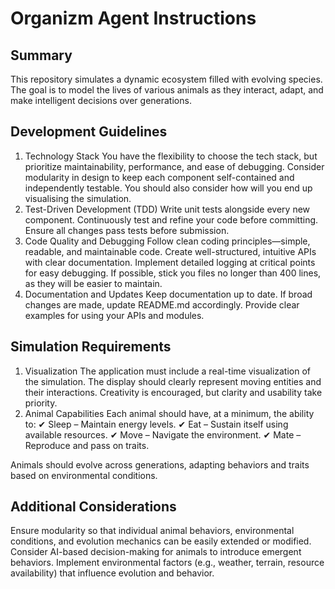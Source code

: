 # Organizm Agent Instructions
## Summary
This repository simulates a dynamic ecosystem filled with evolving species. The goal is to model the lives of various animals as they interact, adapt, and make intelligent decisions over generations.

## Development Guidelines
1. Technology Stack
You have the flexibility to choose the tech stack, but prioritize maintainability, performance, and ease of debugging.
Consider modularity in design to keep each component self-contained and independently testable. 
You should also consider how will you end up visualising the simulation.
2. Test-Driven Development (TDD)
Write unit tests alongside every new component.
Continuously test and refine your code before committing.
Ensure all changes pass tests before submission.
3. Code Quality and Debugging
Follow clean coding principles—simple, readable, and maintainable code.
Create well-structured, intuitive APIs with clear documentation.
Implement detailed logging at critical points for easy debugging.
If possible, stick you files no longer than 400 lines, as they will be easier to maintain.
4. Documentation and Updates
Keep documentation up to date. If broad changes are made, update README.md accordingly.
Provide clear examples for using your APIs and modules.

## Simulation Requirements
1. Visualization
The application must include a real-time visualization of the simulation.
The display should clearly represent moving entities and their interactions.
Creativity is encouraged, but clarity and usability take priority.
2. Animal Capabilities
Each animal should have, at a minimum, the ability to:
✔ Sleep – Maintain energy levels.
✔ Eat – Sustain itself using available resources.
✔ Move – Navigate the environment.
✔ Mate – Reproduce and pass on traits.

Animals should evolve across generations, adapting behaviors and traits based on environmental conditions.

## Additional Considerations
Ensure modularity so that individual animal behaviors, environmental conditions, and evolution mechanics can be easily extended or modified.
Consider AI-based decision-making for animals to introduce emergent behaviors.
Implement environmental factors (e.g., weather, terrain, resource availability) that influence evolution and behavior.